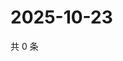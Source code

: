 # 2025-10-23

共 0 条

<!-- BEGIN ZHIHUQUESTIONS -->
<!-- 最后更新时间 Thu Oct 23 2025 14:18:03 GMT+0800 (China Standard Time) -->

<!-- END ZHIHUQUESTIONS -->
